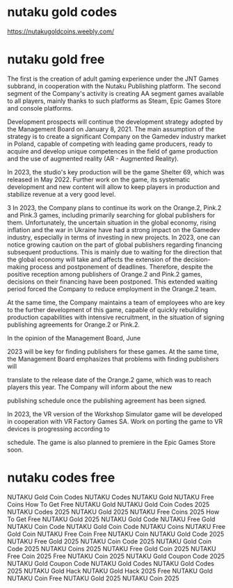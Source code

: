 # nutaku gold codes
https://nutakugoldcoins.weebly.com/

# nutaku gold free
The first is the creation of adult gaming experience under the JNT Games subbrand,
in cooperation with the Nutaku Publishing platform. The second segment of the Company's activity is
creating AA segment games available to all players, mainly thanks to such
platforms as Steam, Epic Games Store and console platforms.

Development prospects
will continue the development strategy adopted
by the Management Board on January 8, 2021. The main assumption of the strategy is to create
a significant Company on the Gamedev industry market in Poland, capable of competing with leading
game producers, ready to acquire and develop unique competences in the field of
game production and the use of augmented reality (AR - Augmented Reality).

In 2023, the studio's key production will be the game Shelter 69, which was released in
May 2022. Further work on the game, its systematic development and new content will allow
to keep players in production and stabilize revenue at a very good level.

3
In 2023, the Company plans to continue its work on the Orange.2, Pink.2 and
Pink.3 games, including primarily searching for global publishers for them. Unfortunately,
the uncertain situation in the global economy, rising inflation and the war in Ukraine have had a strong impact
on the Gamedev industry, especially in terms of investing in new projects. In 2023,
one can notice growing caution on the part of global publishers regarding
financing subsequent productions. This is mainly due to waiting for the direction that
the global economy will take and affects the extension of the decision-making process and postponement
of deadlines. Therefore, despite the positive reception among publishers of Orange.2 and
Pink.2 games, decisions on their financing have been postponed. This extended waiting period forced the Company to reduce employment in the Orange.2 team.

At the same time, the Company maintains a team of employees who are key to the further development of this
game, capable of quickly rebuilding production capabilities with intensive recruitment, in the
situation of signing publishing agreements for Orange.2 or Pink.2.

In the opinion of the Management Board, June

2023 will be key for finding publishers for these games. At the same time, the Management Board emphasizes that problems with finding publishers will

translate to the release date of the Orange.2 game, which was to reach players this year. The Company will inform about the new

publishing schedule once the publishing agreement has been signed.

In 2023, the VR version of the Workshop Simulator game will be developed in cooperation with VR Factory Games SA. Work on porting the game to VR devices is progressing according to

schedule. The game is also planned to premiere in the Epic Games
Store soon.
# nutaku codes free
NUTAKU Gold Coin Codes
NUTAKU Codes
NUTAKU Gold
NUTAKU Free Coins
How To Get Free NUTAKU Gold
NUTAKU Gold Coin Codes 2025
NUTAKU Codes 2025
NUTAKU Gold 2025
NUTAKU Free Coins 2025
How To Get Free NUTAKU Gold 2025
NUTAKU Gold Code
NUTAKU Free Gold
NUTAKU Coin Code
NUTAKU Gold Coin Code
NUTAKU Coins
NUTAKU Free Gold Coin
NUTAKU Free Coin
Free NUTAKU Coin
NUTAKU Gold Code 2025
NUTAKU Free Gold 2025
NUTAKU Coin Code 2025
NUTAKU Gold Coin Code 2025
NUTAKU Coins 2025
NUTAKU Free Gold Coin 2025
NUTAKU Free Coin 2025
Free NUTAKU Coin 2025
NUTAKU Gold Coupon Code 2025
NUTAKU Gold Coupon Code
NUTAKU Gold Codes
NUTAKU Gold Codes 2025
NUTAKU Gold Hack
NUTAKU Gold Hack 2025
Free NUTAKU Gold
NUTAKU Coin
Free NUTAKU Gold 2025
NUTAKU Coin 2025
